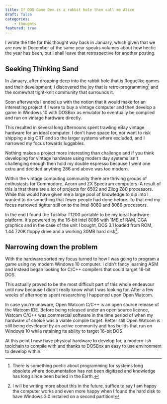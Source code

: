 ```yaml
---
title: If DOS Game Dev is a rabbit hole then call me Alice
draft: false
categories:
    - thoughts
featured: true
---
```


I wrote the title for this thought way back in January, which given that we are now in December of the same year speaks volumes about how hectic the year has been, but I shall leave that retrospective for another posting.

## Seeking Thinking Sand

In January, after dropping deep into the rabbit hole that is Roguelike games and their development; I discovered the joy that is retro-programming[^1] and the somewhat tight-knit community that surrounds it.

Soon afterwards I ended up with the notion that it would make for an interesting project if I were to buy a vintage computer and then develop a game in Windows 10 with DOSBox as emulator to eventually be compiled and run on vintage hardware directly.

This resulted in several long afternoons spent trawling eBay vintage hardware for an ideal computer. I don't have space for, nor want to risk shipping a big CRT and so the larger systems where excluded, and I narrowed my focus towards luggables. 

Nothing makes a project more interesting than challenge and if you think developing for vintage hardware using modern day systems isn't challenging enough then hold my double espresso because I went one extra and decided anything 286 and above was too modern.

Within the vintage computing community there are thriving groups of enthusiasts for Commodore, Acorn and ZX Spectrum computers. A result of this is that there are a lot of projects for 6502 and Zilog Z80 processors. While this would have given me a large pool of knowledge to dip into I wanted to do something that fewer people had done before. To that end my focus narrowed tighter still on to the Intel 8080 and 8086 processors.

In the end I found the Toshiba T1200 portable to be my ideal hardware platform. It's powered by the 16-bit Intel 8086 with 1MB of RAM, CGA graphics and in the case of the unit I bought, DOS 3.1 loaded from ROM, 1.44 720K floppy drive and a working 30MB hard disk[^2].

## Narrowing down the problem

With the hardware sorted my focus turned to how I was going to program a game using my modern Windows 10 computer. I didn't fancy learning ASM and instead began looking for C/C++ compilers that could target 16-bit DOS.

This actually proved to be the most difficult part of this whole endeavour until now because I didn't really know what I was looking for. After a few weeks of afternoons spent researching I happened upon Open Watcom. 

In case you're unaware, Open Watcom C/C++ is an open source release of the Watcom IDE. Before being released under an open source licence, Watcom C/C++ was commercial software in the time period of when my hardware of choice was a viable compile target. Better still Open Watcom is still being developed by an active community and has builds that run on Windows 10 while retaining its ability to target 16-bit DOS.

At this point I now have physical hardware to develop for, a modern-ish toolchain to compile with and thanks to DOSBox an easy to use environment to develop within.

[^1]: There is something poetic about programming for systems long obsolete where documentation has not been digitised and knowledge has long since been buried in the Earth.

[^2]: I will be writing more about this in the future, suffice to say I am happy the computer works and even more happy when I found the hard disk to have Windows 3.0 installed on a second partition!